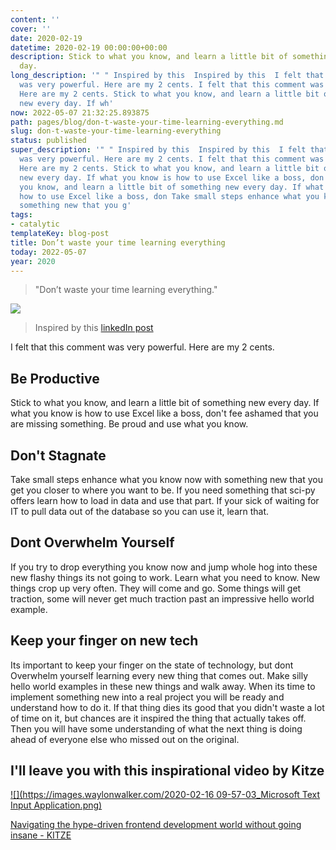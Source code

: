 ```yaml
---
content: ''
cover: ''
date: 2020-02-19
datetime: 2020-02-19 00:00:00+00:00
description: Stick to what you know, and learn a little bit of something new every
  day.
long_description: '" " Inspired by this  Inspired by this  I felt that this comment
  was very powerful. Here are my 2 cents. I felt that this comment was very powerful.
  Here are my 2 cents. Stick to what you know, and learn a little bit of something
  new every day. If wh'
now: 2022-05-07 21:32:25.893875
path: pages/blog/don-t-waste-your-time-learning-everything.md
slug: don-t-waste-your-time-learning-everything
status: published
super_description: '" " Inspired by this  Inspired by this  I felt that this comment
  was very powerful. Here are my 2 cents. I felt that this comment was very powerful.
  Here are my 2 cents. Stick to what you know, and learn a little bit of something
  new every day. If what you know is how to use Excel like a boss, don Stick to what
  you know, and learn a little bit of something new every day. If what you know is
  how to use Excel like a boss, don Take small steps enhance what you know now with
  something new that you g'
tags:
- catalytic
templateKey: blog-post
title: Don’t waste your time learning everything
today: 2022-05-07
year: 2020
---
```


> "Don’t waste your time learning everything."

![](https://images.waylonwalker.com/dont-waste-your-time-learning-everythign-post.png)

> Inspired by this [linkedIn post](https://www.linkedin.com/posts/activity-6633818327070326784--Ksl)

I felt that this comment was very powerful. Here are my 2 cents.

## Be Productive

Stick to what you know, and learn a little bit of something new every day. If what you know is how to use Excel like a boss, don't fee ashamed that you are missing something. Be proud and use what you know.

## Don't Stagnate

Take small steps enhance what you know now with something new that you get you closer to where you want to be. If you need something that sci-py offers learn how to load in data and use that part. If your sick of waiting for IT to pull data out of the database so you can use it, learn that.

## Dont Overwhelm Yourself

If you try to drop everything you know now and jump whole hog into these new flashy things its not going to work. Learn what you need to know.  New things crop up very often.  They will come and go.  Some things will get traction, some will never get much traction past an impressive hello world example.

## Keep your finger on new tech

Its important to keep your finger on the state of technology, but dont Overwhelm yourself learning every new thing that comes out.  Make silly hello world examples in these new things and walk away.  When its time to implement something new into a real project you will be ready and understand how to do it.  If that thing dies its good that you didn't waste a lot of time on it, but chances are it inspired the thing that actually takes off.  Then you will have some understanding of what the next thing is doing ahead of everyone else who missed out on the original.

## I'll leave you with this inspirational video by Kitze

[![](https://images.waylonwalker.com/2020-02-16 09-57-03_Microsoft Text Input Application.png)](https://www.youtube.com/watch?v=_kVxXV0TQ7M)

[Navigating the hype-driven frontend development world without going insane - KITZE](https://www.youtube.com/watch?v=_kVxXV0TQ7M)